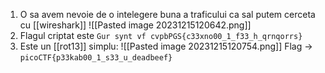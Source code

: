 1. O sa avem nevoie de o intelegere buna a traficului ca sal putem cerceta cu [[wireshark]]
![[Pasted image 20231215120642.png]]
2. Flagul criptat este `Gur synt vf cvpbPGS{c33xno00_1_f33_h_qrnqorrs}`
3. Este un [[rot13]] simplu:
![[Pasted image 20231215120754.png]]
Flag -> `picoCTF{p33kab00_1_s33_u_deadbeef}`